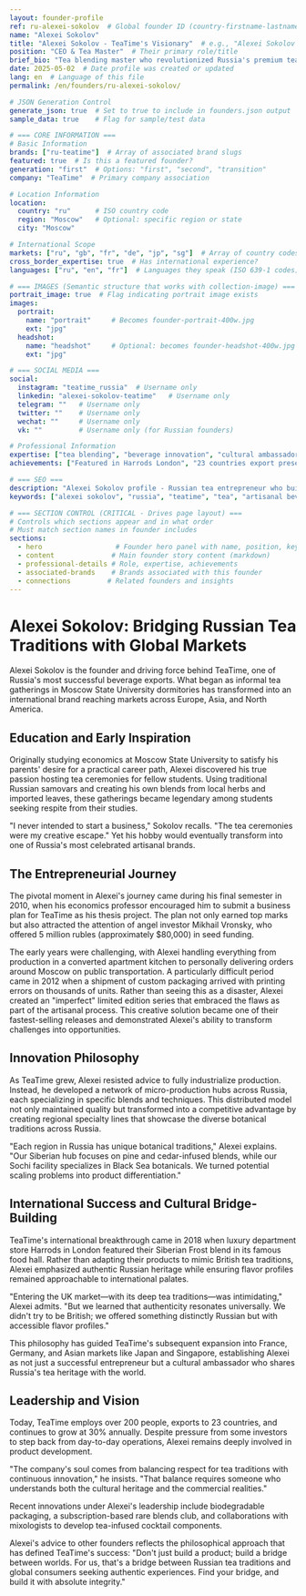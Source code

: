 ```yaml
---
layout: founder-profile
ref: ru-alexei-sokolov  # Global founder ID (country-firstname-lastname format)
name: "Alexei Sokolov"
title: "Alexei Sokolov - TeaTime's Visionary"  # e.g., "Alexei Sokolov - Moscow's Tea Master"
position: "CEO & Tea Master"  # Their primary role/title
brief_bio: "Tea blending master who revolutionized Russia's premium tea market with unique botanical infusions."
date: 2025-05-02  # Date profile was created or updated
lang: en  # Language of this file
permalink: /en/founders/ru-alexei-sokolov/

# JSON Generation Control
generate_json: true  # Set to true to include in founders.json output
sample_data: true    # Flag for sample/test data

# === CORE INFORMATION ===
# Basic Information
brands: ["ru-teatime"]  # Array of associated brand slugs
featured: true  # Is this a featured founder?
generation: "first"  # Options: "first", "second", "transition"
company: "TeaTime"  # Primary company association

# Location Information
location:
  country: "ru"      # ISO country code
  region: "Moscow"   # Optional: specific region or state
  city: "Moscow"

# International Scope
markets: ["ru", "gb", "fr", "de", "jp", "sg"]  # Array of country codes where they operate
cross_border_expertise: true  # Has international experience?
languages: ["ru", "en", "fr"]  # Languages they speak (ISO 639-1 codes)

# === IMAGES (Semantic structure that works with collection-image) ===
portrait_image: true  # Flag indicating portrait image exists
images:
  portrait:
    name: "portrait"     # Becomes founder-portrait-400w.jpg
    ext: "jpg"
  headshot:
    name: "headshot"     # Optional: becomes founder-headshot-400w.jpg
    ext: "jpg"

# === SOCIAL MEDIA ===
social:
  instagram: "teatime_russia"  # Username only
  linkedin: "alexei-sokolov-teatime"   # Username only
  telegram: ""   # Username only
  twitter: ""    # Username only
  wechat: ""     # Username only
  vk: ""         # Username only (for Russian founders)

# Professional Information
expertise: ["tea blending", "beverage innovation", "cultural ambassador", "brand storytelling"]  # Max 4 items
achievements: ["Featured in Harrods London", "23 countries export presence", "30% annual growth rate"]

# === SEO ===
description: "Alexei Sokolov profile - Russian tea entrepreneur who built TeaTime into an international artisanal tea brand with 23-country presence."
keywords: ["alexei sokolov", "russia", "teatime", "tea", "artisanal beverages", "harrods", "cultural ambassador"]

# === SECTION CONTROL (CRITICAL - Drives page layout) ===
# Controls which sections appear and in what order
# Must match section names in founder includes
sections:
  - hero                  # Founder hero panel with name, position, key info
  - content              # Main founder story content (markdown)
  - professional-details # Role, expertise, achievements
  - associated-brands    # Brands associated with this founder
  - connections         # Related founders and insights
---
```


# Alexei Sokolov: Bridging Russian Tea Traditions with Global Markets

Alexei Sokolov is the founder and driving force behind TeaTime, one of Russia's most successful beverage exports. What began as informal tea gatherings in Moscow State University dormitories has transformed into an international brand reaching markets across Europe, Asia, and North America.

## Education and Early Inspiration

Originally studying economics at Moscow State University to satisfy his parents' desire for a practical career path, Alexei discovered his true passion hosting tea ceremonies for fellow students. Using traditional Russian samovars and creating his own blends from local herbs and imported leaves, these gatherings became legendary among students seeking respite from their studies.

"I never intended to start a business," Sokolov recalls. "The tea ceremonies were my creative escape." Yet his hobby would eventually transform into one of Russia's most celebrated artisanal brands.

## The Entrepreneurial Journey

The pivotal moment in Alexei's journey came during his final semester in 2010, when his economics professor encouraged him to submit a business plan for TeaTime as his thesis project. The plan not only earned top marks but also attracted the attention of angel investor Mikhail Vronsky, who offered 5 million rubles (approximately $80,000) in seed funding.

The early years were challenging, with Alexei handling everything from production in a converted apartment kitchen to personally delivering orders around Moscow on public transportation. A particularly difficult period came in 2012 when a shipment of custom packaging arrived with printing errors on thousands of units. Rather than seeing this as a disaster, Alexei created an "imperfect" limited edition series that embraced the flaws as part of the artisanal process. This creative solution became one of their fastest-selling releases and demonstrated Alexei's ability to transform challenges into opportunities.

## Innovation Philosophy

As TeaTime grew, Alexei resisted advice to fully industrialize production. Instead, he developed a network of micro-production hubs across Russia, each specializing in specific blends and techniques. This distributed model not only maintained quality but transformed into a competitive advantage by creating regional specialty lines that showcase the diverse botanical traditions across Russia.

"Each region in Russia has unique botanical traditions," Alexei explains. "Our Siberian hub focuses on pine and cedar-infused blends, while our Sochi facility specializes in Black Sea botanicals. We turned potential scaling problems into product differentiation."

## International Success and Cultural Bridge-Building

TeaTime's international breakthrough came in 2018 when luxury department store Harrods in London featured their Siberian Frost blend in its famous food hall. Rather than adapting their products to mimic British tea traditions, Alexei emphasized authentic Russian heritage while ensuring flavor profiles remained approachable to international palates.

"Entering the UK market—with its deep tea traditions—was intimidating," Alexei admits. "But we learned that authenticity resonates universally. We didn't try to be British; we offered something distinctly Russian but with accessible flavor profiles."

This philosophy has guided TeaTime's subsequent expansion into France, Germany, and Asian markets like Japan and Singapore, establishing Alexei as not just a successful entrepreneur but a cultural ambassador who shares Russia's tea heritage with the world.

## Leadership and Vision

Today, TeaTime employs over 200 people, exports to 23 countries, and continues to grow at 30% annually. Despite pressure from some investors to step back from day-to-day operations, Alexei remains deeply involved in product development.

"The company's soul comes from balancing respect for tea traditions with continuous innovation," he insists. "That balance requires someone who understands both the cultural heritage and the commercial realities."

Recent innovations under Alexei's leadership include biodegradable packaging, a subscription-based rare blends club, and collaborations with mixologists to develop tea-infused cocktail components.

Alexei's advice to other founders reflects the philosophical approach that has defined TeaTime's success: "Don't just build a product; build a bridge between worlds. For us, that's a bridge between Russian tea traditions and global consumers seeking authentic experiences. Find your bridge, and build it with absolute integrity."

